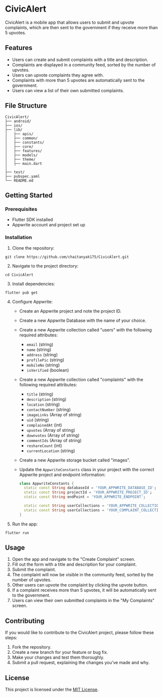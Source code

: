 # CivicAlert

CivicAlert is a mobile app that allows users to submit and upvote complaints, which are then sent to the government if they receive more than 5 upvotes.

## Features

- Users can create and submit complaints with a title and description.
- Complaints are displayed in a community feed, sorted by the number of upvotes.
- Users can upvote complaints they agree with.
- Complaints with more than 5 upvotes are automatically sent to the government.
- Users can view a list of their own submitted complaints.

## File Structure

```
CivicAlert/
├── android/
├── ios/
├── lib/
│   ├── apis/
│   ├── common/
│   ├── constants/
│   ├── core/
│   ├── features/
│   ├── models/
│   ├── theme/
│   ├── main.dart
│   
├── test/
├── pubspec.yaml
└── README.md
```

## Getting Started

### Prerequisites

- Flutter SDK installed
- Appwrite account and project set up

### Installation

1. Clone the repository:

```
git clone https://github.com/chaitanyak175/CivicAlert.git
```

2. Navigate to the project directory:

```
cd CivicAlert
```

3. Install dependencies:

```
flutter pub get
```

4. Configure Appwrite:
   - Create an Appwrite project and note the project ID.
   - Create a new Appwrite Database with the name of your choice.
   - Create a new Appwrite collection called "users" with the following required attributes:
     - `email` (string)
     - `name` (string)
     - `address` (string)
     - `profilePic` (string)
     - `mobileNo` (string)
     - `isVerified` (boolean)
   - Create a new Appwrite collection called "complaints" with the following required attributes:
     - `title` (string)
     - `description` (string)
     - `location` (string)
     - `contactNumber` (string)
     - `imageLinks` (Array of string)
     - `uid` (string)
     - `complainedAt` (int)
     - `upvotes` (Array of string)
     - `downvotes` (Array of string)
     - `commentIds` (Array of string)
     - `reshareCount` (int)
     - `currentLocation` (string)
   - Create a new Appwrite storage bucket called "images".
   - Update the `AppwriteConstants` class in your project with the correct Appwrite project and endpoint information:

     ```dart
     class AppwriteConstants {
       static const String databaseId = 'YOUR_APPWRITE_DATABASE_ID';
       static const String projectId = 'YOUR_APPWRITE_PROJECT_ID';
       static const String endPoint = 'YOUR_APPWRITE_ENDPOINT';

       static const String userCollections = 'YOUR_APPWRITE_COLLECTION_ID';
       static const String userCollections = 'YOUR_COMPLAINT_COLLECTION_ID';
     }
     ```

5. Run the app:

```
flutter run
```

## Usage

1. Open the app and navigate to the "Create Complaint" screen.
2. Fill out the form with a title and description for your complaint.
3. Submit the complaint.
4. The complaint will now be visible in the community feed, sorted by the number of upvotes.
5. Other users can upvote the complaint by clicking the upvote button.
6. If a complaint receives more than 5 upvotes, it will be automatically sent to the government.
7. Users can view their own submitted complaints in the "My Complaints" screen.

## Contributing

If you would like to contribute to the CivicAlert project, please follow these steps:

1. Fork the repository.
2. Create a new branch for your feature or bug fix.
3. Make your changes and test them thoroughly.
4. Submit a pull request, explaining the changes you've made and why.

## License

This project is licensed under the [MIT License](LICENSE).
